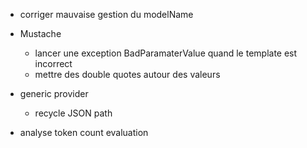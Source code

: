 - corriger mauvaise gestion du modelName

- Mustache
  - lancer une exception BadParamaterValue quand le template est incorrect
  - mettre des double quotes autour des valeurs

- generic provider
    - recycle JSON path




- analyse token count evaluation